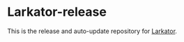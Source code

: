 # Larkator-release

This is the release and auto-update repository for [Larkator](https://github.com/coldino/Larkator).
